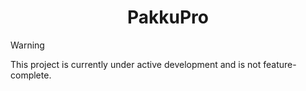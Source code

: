 <div align="center">

# PakkuPro

</div>

> [!WARNING]  
> This project is currently under active development and is not feature-complete.

